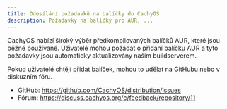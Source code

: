 ```yaml
---
title: Odesílání požadavků na balíčky do CachyOS
description: Požadavky na balíčky pro AUR, ...
---
```


CachyOS nabízí široký výběr předkompilovaných balíčků AUR, které jsou běžně používané.
Uživatelé mohou požádat o přidání balíčku AUR a tyto požadavky jsou automaticky aktualizovány naším buildserverem.

Pokud uživatelé chtějí přidat balíček, mohou to udělat na GitHubu nebo v diskuzním fóru.

- GitHub: https://github.com/CachyOS/distribution/issues
- Fórum: https://discuss.cachyos.org/c/feedback/repository/11

